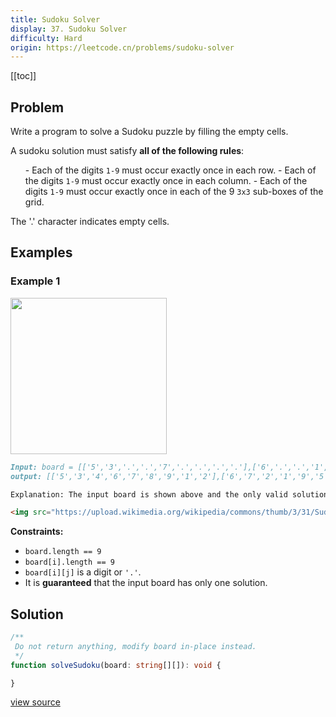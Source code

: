 ```yaml
---
title: Sudoku Solver
display: 37. Sudoku Solver
difficulty: Hard
origin: https://leetcode.cn/problems/sudoku-solver
---
```


[[toc]]

## Problem

Write a program to solve a Sudoku puzzle by filling the empty cells.

A sudoku solution must satisfy **all of the following rules**:

<ol>
- Each of the digits <code>1-9</code> must occur exactly once in each row.
- Each of the digits <code>1-9</code> must occur exactly once in each column.
- Each of the digits <code>1-9</code> must occur exactly once in each of the 9 <code>3x3</code> sub-boxes of the grid.
</ol>

The '.' character indicates empty cells.

## Examples

### Example 1

<img src="https://upload.wikimedia.org/wikipedia/commons/thumb/f/ff/Sudoku-by-L2G-20050714.svg/250px-Sudoku-by-L2G-20050714.svg.png" style="height:250px; width:250px" />

```md
Input: board = [['5','3','.','.','7','.','.','.','.'],['6','.','.','1','9','5','.','.','.'],['.','9','8','.','.','.','.','6','.'],['8','.','.','.','6','.','.','.','3'],['4','.','.','8','.','3','.','.','1'],['7','.','.','.','2','.','.','.','6'],['.','6','.','.','.','.','2','8','.'],['.','.','.','4','1','9','.','.','5'],['.','.','.','.','8','.','.','7','9']]
output: [['5','3','4','6','7','8','9','1','2'],['6','7','2','1','9','5','3','4','8'],['1','9','8','3','4','2','5','6','7'],['8','5','9','7','6','1','4','2','3'],['4','2','6','8','5','3','7','9','1'],['7','1','3','9','2','4','8','5','6'],['9','6','1','5','3','7','2','8','4'],['2','8','7','4','1','9','6','3','5'],['3','4','5','2','8','6','1','7','9']]

Explanation: The input board is shown above and the only valid solution is shown below:

<img src="https://upload.wikimedia.org/wikipedia/commons/thumb/3/31/Sudoku-by-L2G-20050714_solution.svg/250px-Sudoku-by-L2G-20050714_solution.svg.png" style="height:250px; width:250px" />
```

**Constraints:**

- <code>board.length == 9</code>
- <code>board[i].length == 9</code>
- <code>board[i][j]</code> is a digit or <code>'.'</code>.
- It is **guaranteed** that the input board has only one solution.

## Solution

```ts
/**
 Do not return anything, modify board in-place instead.
 */
function solveSudoku(board: string[][]): void {

}
```

[view source](https://leetcode.cn/problems/sudoku-solver)
